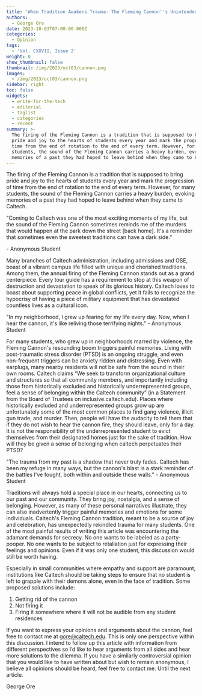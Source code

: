 ```yaml
---
title: 'When Tradition Awakens Trauma: The Fleming Cannon''s Unintended Consequences'
authors:
  - George Ore
date: 2023-10-03T07:00:00.000Z
categories:
  - Opinion
tags:
  - 'Vol. CXXVII, Issue 2'
weight: 0
show_thumbnail: false
thumbnail: /img/2023/oct03/cannon.png
images:
  - /img/2023/oct03/cannon.png
sidebar: right
toc: false
widgets:
  - write-for-the-tech
  - editorial
  - taglist
  - categories
  - recent
summary: >-
  The firing of the Fleming Cannon is a tradition that is supposed to bring
  pride and joy to the hearts of students every year and mark the progression of
  time from the end of rotation to the end of every term. However, for many
  students, the sound of the Fleming Cannon carries a heavy burden, evoking
  memories of a past they had hoped to leave behind when they came to Caltech.
---
```


The firing of the Fleming Cannon is a tradition that is supposed to bring pride and joy to the hearts of students every year and mark the progression of time from the end of rotation to the end of every term. However, for many students, the sound of the Fleming Cannon carries a heavy burden, evoking memories of a past they had hoped to leave behind when they came to Caltech.

"Coming to Caltech was one of the most exciting moments of my life, but the sound of the Fleming Cannon sometimes reminds me of the murders that would happen at the park down the street \[back home]. It's a reminder that sometimes even the sweetest traditions can have a dark side." 

\- Anonymous Student

Many branches of Caltech administration, including admissions and OSE, boast of a vibrant campus life filled with unique and cherished traditions. Among them, the annual firing of the Fleming Cannon stands out as a grand centerpiece. Every tour guide has a requirement to stop at this weapon of destruction and devastation to speak of its glorious history. Caltech loves to boast about supporting peace in global conflicts, yet it fails to recognize the hypocrisy of having a piece of military equipment that has devastated countless lives as a cultural icon. 

"In my neighborhood, I grew up fearing for my life every day. Now, when I hear the cannon, it's like reliving those terrifying nights." - Anonymous Student

For many students, who grew up in neighborhoods marred by violence, the Fleming Cannon's resounding boom triggers painful memories. Living with post-traumatic stress disorder (PTSD) is an ongoing struggle, and even non-frequent triggers can be anxiety ridden and distressing. Even with earplugs, many nearby residents will not be safe from the sound in their own rooms. Caltech claims “We seek to transform organizational culture and structures so that all community members, and importantly including those from historically excluded and historically underrepresented groups, feel a sense of belonging within the Caltech community” (in a Statement from the Board of Trustees on inclusive.caltech.edu). Places where historically excluded and underrepresented groups grow up are unfortunately some of the most common places to find gang violence, illicit gun trade, and murder. Then, people will have the audacity to tell them that if they do not wish to hear the cannon fire, they should leave, only for a day. It is not the responsibility of the underrepresented student to evict themselves from their designated homes just for the sake of tradition. How will they be given a sense of belonging when caltech perpetuates their PTSD? 

"The trauma from my past is a shadow that never truly fades. Caltech has been my refuge in many ways, but the cannon's blast is a stark reminder of the battles I've fought, both within and outside these walls." - Anonymous Student

Traditions will always hold a special place in our hearts, connecting us to our past and our community. They bring joy, nostalgia, and a sense of belonging. However, as many of these personal narratives illustrate, they can also inadvertently trigger painful memories and emotions for some individuals. Caltech's Fleming Cannon tradition, meant to be a source of joy and celebration, has unexpectedly rekindled trauma for many students. One of the most painful results of writing this article was encountering the adamant demands for secrecy. No one wants to be labeled as a party-pooper. No one wants to be subject to retaliation just for expressing their feelings and opinions. Even if it was only one student, this discussion would still be worth having.

Especially in small communities where empathy and support are paramount, institutions like Caltech should be taking steps to ensure that no student is left to grapple with their demons alone, even in the face of tradition. Some proposed solutions include:

1. Getting rid of the cannon
2. Not firing it
3. Firing it somewhere where it will not be audible from any student residences

If you want to express your opinions and arguments about the cannon, feel free to contact me at [gore@caltech.edu](mailto:gore@caltech.edu). This is only one perspective within this discussion. I intend to follow up this article with information from different perspectives so I’d like to hear arguments from all sides and hear more solutions to the dilemma. If you have a similarly controversial opinion that you would like to have written about but wish to remain anonymous, I believe all opinions should be heard, feel free to contact me. Until the next article.

George Ore
